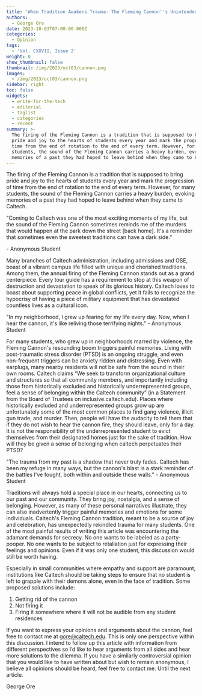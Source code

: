 ```yaml
---
title: 'When Tradition Awakens Trauma: The Fleming Cannon''s Unintended Consequences'
authors:
  - George Ore
date: 2023-10-03T07:00:00.000Z
categories:
  - Opinion
tags:
  - 'Vol. CXXVII, Issue 2'
weight: 0
show_thumbnail: false
thumbnail: /img/2023/oct03/cannon.png
images:
  - /img/2023/oct03/cannon.png
sidebar: right
toc: false
widgets:
  - write-for-the-tech
  - editorial
  - taglist
  - categories
  - recent
summary: >-
  The firing of the Fleming Cannon is a tradition that is supposed to bring
  pride and joy to the hearts of students every year and mark the progression of
  time from the end of rotation to the end of every term. However, for many
  students, the sound of the Fleming Cannon carries a heavy burden, evoking
  memories of a past they had hoped to leave behind when they came to Caltech.
---
```


The firing of the Fleming Cannon is a tradition that is supposed to bring pride and joy to the hearts of students every year and mark the progression of time from the end of rotation to the end of every term. However, for many students, the sound of the Fleming Cannon carries a heavy burden, evoking memories of a past they had hoped to leave behind when they came to Caltech.

"Coming to Caltech was one of the most exciting moments of my life, but the sound of the Fleming Cannon sometimes reminds me of the murders that would happen at the park down the street \[back home]. It's a reminder that sometimes even the sweetest traditions can have a dark side." 

\- Anonymous Student

Many branches of Caltech administration, including admissions and OSE, boast of a vibrant campus life filled with unique and cherished traditions. Among them, the annual firing of the Fleming Cannon stands out as a grand centerpiece. Every tour guide has a requirement to stop at this weapon of destruction and devastation to speak of its glorious history. Caltech loves to boast about supporting peace in global conflicts, yet it fails to recognize the hypocrisy of having a piece of military equipment that has devastated countless lives as a cultural icon. 

"In my neighborhood, I grew up fearing for my life every day. Now, when I hear the cannon, it's like reliving those terrifying nights." - Anonymous Student

For many students, who grew up in neighborhoods marred by violence, the Fleming Cannon's resounding boom triggers painful memories. Living with post-traumatic stress disorder (PTSD) is an ongoing struggle, and even non-frequent triggers can be anxiety ridden and distressing. Even with earplugs, many nearby residents will not be safe from the sound in their own rooms. Caltech claims “We seek to transform organizational culture and structures so that all community members, and importantly including those from historically excluded and historically underrepresented groups, feel a sense of belonging within the Caltech community” (in a Statement from the Board of Trustees on inclusive.caltech.edu). Places where historically excluded and underrepresented groups grow up are unfortunately some of the most common places to find gang violence, illicit gun trade, and murder. Then, people will have the audacity to tell them that if they do not wish to hear the cannon fire, they should leave, only for a day. It is not the responsibility of the underrepresented student to evict themselves from their designated homes just for the sake of tradition. How will they be given a sense of belonging when caltech perpetuates their PTSD? 

"The trauma from my past is a shadow that never truly fades. Caltech has been my refuge in many ways, but the cannon's blast is a stark reminder of the battles I've fought, both within and outside these walls." - Anonymous Student

Traditions will always hold a special place in our hearts, connecting us to our past and our community. They bring joy, nostalgia, and a sense of belonging. However, as many of these personal narratives illustrate, they can also inadvertently trigger painful memories and emotions for some individuals. Caltech's Fleming Cannon tradition, meant to be a source of joy and celebration, has unexpectedly rekindled trauma for many students. One of the most painful results of writing this article was encountering the adamant demands for secrecy. No one wants to be labeled as a party-pooper. No one wants to be subject to retaliation just for expressing their feelings and opinions. Even if it was only one student, this discussion would still be worth having.

Especially in small communities where empathy and support are paramount, institutions like Caltech should be taking steps to ensure that no student is left to grapple with their demons alone, even in the face of tradition. Some proposed solutions include:

1. Getting rid of the cannon
2. Not firing it
3. Firing it somewhere where it will not be audible from any student residences

If you want to express your opinions and arguments about the cannon, feel free to contact me at [gore@caltech.edu](mailto:gore@caltech.edu). This is only one perspective within this discussion. I intend to follow up this article with information from different perspectives so I’d like to hear arguments from all sides and hear more solutions to the dilemma. If you have a similarly controversial opinion that you would like to have written about but wish to remain anonymous, I believe all opinions should be heard, feel free to contact me. Until the next article.

George Ore
